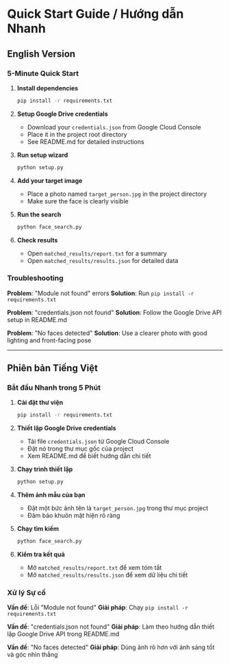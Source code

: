 # Quick Start Guide / Hướng dẫn Nhanh

## English Version

### 5-Minute Quick Start

1. **Install dependencies**
   ```bash
   pip install -r requirements.txt
   ```

2. **Setup Google Drive credentials**
   - Download your `credentials.json` from Google Cloud Console
   - Place it in the project root directory
   - See README.md for detailed instructions

3. **Run setup wizard**
   ```bash
   python setup.py
   ```

4. **Add your target image**
   - Place a photo named `target_person.jpg` in the project directory
   - Make sure the face is clearly visible

5. **Run the search**
   ```bash
   python face_search.py
   ```

6. **Check results**
   - Open `matched_results/report.txt` for a summary
   - Open `matched_results/results.json` for detailed data

### Troubleshooting

**Problem**: "Module not found" errors
**Solution**: Run `pip install -r requirements.txt`

**Problem**: "credentials.json not found"
**Solution**: Follow the Google Drive API setup in README.md

**Problem**: "No faces detected"
**Solution**: Use a clearer photo with good lighting and front-facing pose

---

## Phiên bản Tiếng Việt

### Bắt đầu Nhanh trong 5 Phút

1. **Cài đặt thư viện**
   ```bash
   pip install -r requirements.txt
   ```

2. **Thiết lập Google Drive credentials**
   - Tải file `credentials.json` từ Google Cloud Console
   - Đặt nó trong thư mục gốc của project
   - Xem README.md để biết hướng dẫn chi tiết

3. **Chạy trình thiết lập**
   ```bash
   python setup.py
   ```

4. **Thêm ảnh mẫu của bạn**
   - Đặt một bức ảnh tên là `target_person.jpg` trong thư mục project
   - Đảm bảo khuôn mặt hiện rõ ràng

5. **Chạy tìm kiếm**
   ```bash
   python face_search.py
   ```

6. **Kiểm tra kết quả**
   - Mở `matched_results/report.txt` để xem tóm tắt
   - Mở `matched_results/results.json` để xem dữ liệu chi tiết

### Xử lý Sự cố

**Vấn đề**: Lỗi "Module not found"
**Giải pháp**: Chạy `pip install -r requirements.txt`

**Vấn đề**: "credentials.json not found"
**Giải pháp**: Làm theo hướng dẫn thiết lập Google Drive API trong README.md

**Vấn đề**: "No faces detected"
**Giải pháp**: Dùng ảnh rõ hơn với ánh sáng tốt và góc nhìn thẳng
